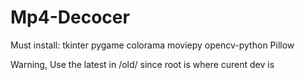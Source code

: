 # Mp4-Decocer

Must install:
tkinter
pygame
colorama
moviepy
opencv-python
Pillow

Warning, Use the latest in /old/ since root is where curent dev is

